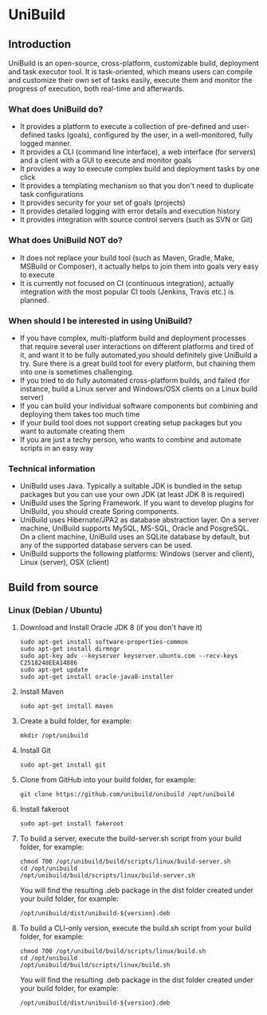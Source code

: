 # UniBuild

## Introduction

UniBuild is an open-source, cross-platform, customizable build, deployment and task executor tool. It is task-oriented, which means users can compile and customize their own set of tasks easily, execute them and monitor the progress of execution, both real-time and afterwards.

### What does UniBuild do?

* It provides a platform to execute a collection of pre-defined and user-defined tasks (goals), configured by the user, in a well-monitored, fully logged manner.
* It provides a CLI (command line interface), a web interface (for servers) and a client with a GUI to execute and monitor goals
* It provides a way to execute complex build and deployment tasks by one click
* It provides a templating mechanism so that you don't need to duplicate task configurations
* It provides security for your set of goals (projects)
* It provides detailed logging with error details and execution history
* It provides integration with source control servers (such as SVN or Git)

### What does UniBuild NOT do?

* It does not replace your build tool (such as Maven, Gradle, Make, MSBuild or Composer), it actually helps to join them into goals very easy to execute
* It is currently not focused on CI (continuous integration), actually integration with the most popular CI tools (Jenkins, Travis etc.) is planned.

### When should I be interested in using UniBuild?

* If you have complex, multi-platform build and deployment processes that require several user interactions on different platforms and tired of it, and want it to be fully automated,you should definitely give UniBuild a try. 
Sure there is a great build tool for every platform, but chaining them into one is sometimes challenging. 
* If you tried to do fully automated cross-platform builds, and failed (for instance, build a Linux server and Windows/OSX clients on a Linux build server)
* If you can build your individual software components but combining and deploying them takes too much time
* If your build tool does not support creating setup packages but you want to automate creating them
* If you are just a techy person, who wants to combine and automate scripts in an easy way

### Technical information

* UniBuild uses Java. Typically a suitable JDK is bundled in the setup packages but you can use your own JDK (at least JDK 8 is required)
* UniBuild uses the Spring Framework. If you want to develop plugins for UniBuild, you should create Spring components.
* UniBuild uses Hibernate/JPA2 as database abstraction layer. On a server machine, UniBuild supports MySQL, MS-SQL, Oracle and PosgreSQL. On a client machine, UniBuild uses an SQLite database by default, but any of the supported database servers can be used.
* UniBuild supports the following platforms: Windows (server and client), Linux (server), OSX (client)


## Build from source

### Linux (Debian / Ubuntu)

1. Download and Install Oracle JDK 8 (if you don't have it)
	```
	sudo apt-get install software-properties-common
	sudo apt-get install dirmngr
	sudo apt-key adv --keyserver keyserver.ubuntu.com --recv-keys C2518248EEA14886
	sudo apt-get update
	sudo apt-get install oracle-java8-installer
	```
	
2. Install Maven
	```
	sudo apt-get install maven
	```
	
3. Create a build folder, for example:
	```
	mkdir /opt/unibuild
	```

4. Install Git
	```
	sudo apt-get install git
	```
	
5. Clone from GitHub into your build folder, for example:
	```
	git clone https://github.com/unibuild/unibuild /opt/unibuild
	```

6. Install fakeroot
	```
	sudo apt-get install fakeroot
	```
	
7. To build a server, execute the build-server.sh script from your build folder, for example:
	```
	chmod 700 /opt/unibuild/build/scripts/linux/build-server.sh
	cd /opt/unibuild
	/opt/unibuild/build/scripts/linux/build-server.sh
	```
	
	You will find the resulting .deb package in the dist folder created under your build folder, for example:
	```
	/opt/unibuild/dist/unibuild-${version}.deb
	```
	
	
8. To build a CLI-only version, execute the build.sh script from your build folder, for example:
	```
	chmod 700 /opt/unibuild/build/scripts/linux/build.sh
	cd /opt/unibuild
	/opt/unibuild/build/scripts/linux/build.sh
	```
	
	You will find the resulting .deb package in the dist folder created under your build folder, for example:
	```
	/opt/unibuild/dist/unibuild-${version}.deb
	```